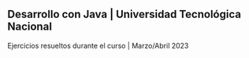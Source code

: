 ## Desarrollo con Java | Universidad Tecnológica Nacional

Ejercicios resueltos durante el curso | Marzo/Abril 2023
